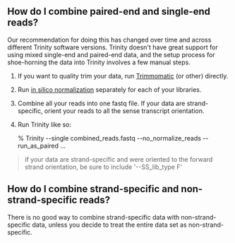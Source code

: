## How do I combine paired-end and single-end reads?

Our recommendation for doing this has changed over time and across different Trinity software versions.  Trinity doesn't have great support for using mixed single-end and paired-end data, and the setup process for shoe-horning the data into Trinity involves a few manual steps.

1. If you want to quality trim your data, run [Trimmomatic](http://www.usadellab.org/cms/?page=trimmomatic) (or other) directly.

2. Run [in silico normalization](Trinity-Insilico-Normalization) separately for each of your libraries.

3. Combine all your reads into one fastq file.  If your data are strand-specific, orient your reads to all the sense transcript orientation.

4. Run Trinity like so:

    %  Trinity --single combined_reads.fastq --no_normalize_reads  --run_as_paired  ...

>if your data are strand-specific and were oriented to the forward strand orientation, be sure to include '--SS_lib_type F'


## How do I combine strand-specific and non-strand-specific reads?

There is no good way to combine strand-specific data with non-strand-specific data, unless you decide to treat the entire data set as non-strand-specific.
